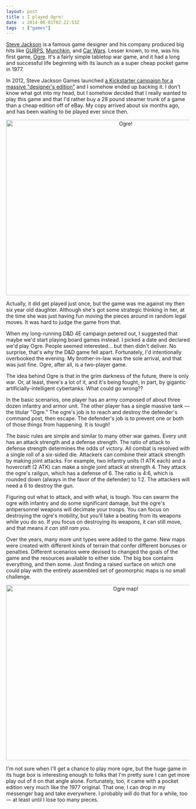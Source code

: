 ```yaml
---
layout: post
title : I played Ogre!
date  : 2014-06-01T02:22:53Z
tags  : ["games"]
---
```

[Steve Jackson](http://www.sjgames.com/) is a famous game designer and his
company produced big hits like [GURPS](http://www.sjgames.com/gurps/),
[Munchkin](http://www.worldofmunchkin.com/), and [Car
Wars](http://www.sjgames.com/car-wars/).  Lesser known, to me, was his first
game, [Ogre](http://www.sjgames.com/ogre/).  It's a fairly simple tabletop war
game, and it had a long and successful life beginning with its launch as a
super cheap pocket game in 1977.

In 2012, Steve Jackson Games launched [a Kickstarter campaign for a massive
"designer's
edition"](https://www.kickstarter.com/projects/847271320/ogre-designers-edition)
and I somehow ended up backing it.  I don't know what got into my head, but I
somehow decided that I really wanted to play this game and that I'd rather buy
a 28 pound steamer trunk of a game than a cheap edition off of eBay.  My copy
arrived about six months ago, and has been waiting to be played ever since
then.

<center><a href="https://www.flickr.com/photos/rjbs/11040314126" title="Ogre! by
Ricardo SIGNES, on Flickr"><img
src="https://farm8.staticflickr.com/7440/11040314126_55e6dfc8cd_z.jpg"
width="640" height="480" alt="Ogre!"></a></center>

Actually, it did get played just once, but the game was me against my then six
year old daughter.  Although she's got some strategic thinking in her, at the
time she was just having fun moving the pieces around in random legal moves.
It was hard to judge the game from that.

When my long-running D&D 4E campaign petered out, I suggested that maybe we'd
start playing board games instead.  I picked a date and declared we'd play
Ogre.  People seemed interested… but then didn't deliver.  No surprise, that's
why the D&D game fell apart.  Fortunately, I'd intentionally overbooked the
evening.  My brother-in-law was the sole arrival, and that was just fine.
Ogre, after all, is a two-player game.

The idea behind Ogre is that in the grim darkness of the future, there is only
war.  Or, at least, there's a lot of it, and it's being fought, in part, by
gigantic artificially-intelligent cybertanks.  What could go wrong??

In the basic scenarios, one player has an army composed of about three dozen
infantry and armor unit.  The other player has a single massive tank — the
titular "Ogre."  The ogre's job is to reach and destroy the defender's command
post, then escape.  The defender's job is to prevent one or both of those
things from happening.  It is tough!

The basic rules are simple and similar to many other war games.  Every unit has
an attack strength and a defense strength.  The ratio of attack to defense
strength determines the odds of victory.  All combat is resolved with a single
roll of a six-sided die.  Attackers can combine their attack strength by making
joint attacks.  For example, two infantry units (1 ATK each) and a hovercraft
(2 ATK) can make a single joint attack at strength 4.  They attack the ogre's
railgun, which has a defense of 6.  The ratio is 4:6, which is rounded down
(always in the favor of the defender) to 1:2.  The attackers will need a 6 to
destroy the gun.

Figuring out what to attack, and with what, is tough.  You can swarm the ogre
with infantry and do some significant damage, but the ogre's antipersonnel
weapons will decimate your troops.  You can focus on destroying the ogre's
mobility, but you'll take a beating from its weapons while you do so.  If you
focus on destroying its weapons, it can still move, and that means *it can
still ram you*.

Over the years, many more unit types were added to the game.  New maps were
created with different kinds of terrain that confer different bonuses or
penalties.  Different scenarios were devised to changed the goals of the game
and the resources available to either side.  The big box contains everything,
and then some.  Just finding a raised surface on which one could play with the
entirely assembled set of geomorphic maps is no small challenge.

<center><a href="https://www.flickr.com/photos/rjbs/14115335829" title="Ogre map! by
Ricardo SIGNES, on Flickr"><img
src="https://farm6.staticflickr.com/5596/14115335829_8f102311e7_z.jpg"
width="640" height="480" alt="Ogre map!"></a></center>

I'm not sure when I'll get a chance to play more ogre, but the huge game in its
huge box is interesting enough to folks that I'm pretty sure I can get more
play out of it on that angle alone.  Fortunately, too, it came with a pocket
edition very much like the 1977 original.  That one, I can drop in my messenger
bag and take everywhere.  I probably *will* do that for a while, too — at least
until I lose too many pieces.

